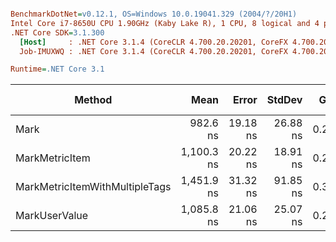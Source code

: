 ``` ini

BenchmarkDotNet=v0.12.1, OS=Windows 10.0.19041.329 (2004/?/20H1)
Intel Core i7-8650U CPU 1.90GHz (Kaby Lake R), 1 CPU, 8 logical and 4 physical cores
.NET Core SDK=3.1.300
  [Host]     : .NET Core 3.1.4 (CoreCLR 4.700.20.20201, CoreFX 4.700.20.22101), X64 RyuJIT
  Job-IMUXWQ : .NET Core 3.1.4 (CoreCLR 4.700.20.20201, CoreFX 4.700.20.22101), X64 RyuJIT

Runtime=.NET Core 3.1  

```
|                         Method |       Mean |    Error |   StdDev |  Gen 0 | Gen 1 | Gen 2 | Allocated |
|------------------------------- |-----------:|---------:|---------:|-------:|------:|------:|----------:|
|                           Mark |   982.6 ns | 19.18 ns | 26.88 ns | 0.2537 |     - |     - |   1.04 KB |
|                 MarkMetricItem | 1,100.3 ns | 20.22 ns | 18.91 ns | 0.2632 |     - |     - |   1.08 KB |
| MarkMetricItemWithMultipleTags | 1,451.9 ns | 31.32 ns | 91.85 ns | 0.3510 |     - |     - |   1.44 KB |
|                  MarkUserValue | 1,085.8 ns | 21.06 ns | 25.07 ns | 0.2537 |     - |     - |   1.04 KB |
